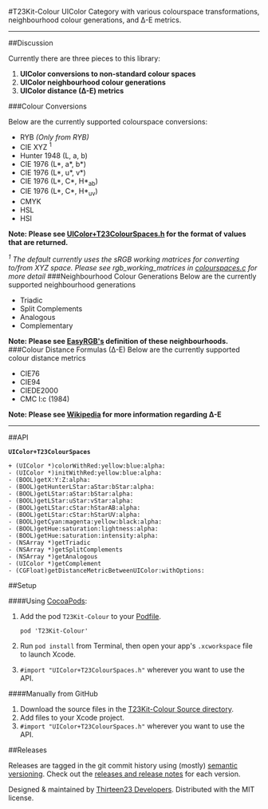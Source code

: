 #T23Kit-Colour
UIColor Category with various colourspace transformations, neighbourhood colour generations, and ∆-E metrics.
_______________
##Discussion

Currently there are three pieces to this library:

1. **UIColor conversions to non-standard colour spaces**
2. **UIColor neighbourhood colour generations**
3. **UIColor distance (∆-E) metrics**

###Colour Conversions

Below are the currently supported colourspace conversions:
*   RYB *(Only from RYB)*
*   CIE XYZ <sup>1</sup>
*   Hunter 1948 (L, a, b)
*   CIE 1976 (L\*, a\*, b\*)
*   CIE 1976 (L\*, u\*, v\*) 
*   CIE 1976 (L\*, C\*, H\*<sub>ab</sub>)
*   CIE 1976 (L\*, C\*, H\*<sub>uv</sub>)
*   CMYK
*   HSL
*   HSI

**Note: Please see [UIColor+T23ColourSpaces.h](https://github.com/thirteen23/T23Kit-Colour/blob/master/T23Kit-Colour/UIColor%2BT23ColourSpaces.h) for the format of values that are returned.**

*<sup>1</sup> The default currently uses the sRGB working matrices for converting to/from XYZ space. Please see rgb_working_matrices in [colourspaces.c](https://github.com/thirteen23/T23Kit-Colour/blob/master/T23Kit-Colour/colourspaces.c) for more detail*
###Neighbourhood Colour Generations
Below are the currently supported neighbourhood generations
*   Triadic
*   Split Complements
*   Analogous
*   Complementary

**Note: Please see [EasyRGB's](http://www.easyrgb.com/index.php?X=WEEL) definition of these neighbourhoods.**
###Colour Distance Formulas (∆-E)
Below are the currently supported colour distance metrics
*   CIE76
*   CIE94
*   CIEDE2000
*   CMC l:c (1984)

**Note: Please see [Wikipedia](http://en.wikipedia.org/wiki/Color_difference) for more information regarding ∆-E**
_______________

##API

**`UIColor+T23ColourSpaces`**
    
    + (UIColor *)colorWithRed:yellow:blue:alpha:
    - (UIColor *)initWithRed:yellow:blue:alpha:
    - (BOOL)getX:Y:Z:alpha:
    - (BOOL)getHunterLStar:aStar:bStar:alpha:
    - (BOOL)getLStar:aStar:bStar:alpha:
    - (BOOL)getLStar:uStar:vStar:alpha:
    - (BOOL)getLStar:cStar:hStarAB:alpha:
    - (BOOL)getLStar:cStar:hStarUV:alpha:
    - (BOOL)getCyan:magenta:yellow:black:alpha:
    - (BOOL)getHue:saturation:lightness:alpha:
    - (BOOL)getHue:saturation:intensity:alpha:
    - (NSArray *)getTriadic
    - (NSArray *)getSplitComplements
    - (NSArray *)getAnalogous
    - (UIColor *)getComplement
    - (CGFloat)getDistanceMetricBetweenUIColor:withOptions:

##Setup

####Using [CocoaPods](http://cocoapods.org):

1.	Add the pod `T23Kit-Colour` to your [Podfile](http://guides.cocoapods.org/using/the-podfile.html).

    `pod 'T23Kit-Colour'`

2.	Run `pod install` from Terminal, then open your app's `.xcworkspace` file to launch Xcode.
3.	`#import "UIColor+T23ColourSpaces.h"` wherever you want to use the API.

####Manually from GitHub

1.	Download the source files in the [T23Kit-Colour Source directory](https://github.com/thirteen23/T23Kit-Colour/tree/master/T23Kit-Colour).
2.	Add files to your Xcode project.
3.	`#import "UIColor+T23ColourSpaces.h"` wherever you want to use the API.

##Releases

Releases are tagged in the git commit history using (mostly) [semantic versioning](http://semver.org). Check out the [releases and release notes](https://github.com/thirteen23/T23Kit-Colour/blob/master/RELEASE) for each version.


Designed & maintained by [Thirteen23 Developers](mailto:dev@thirteen23.com). Distributed with the MIT license.
